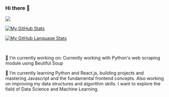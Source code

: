 ### Hi there 👋

<!--
**raydar0803/raydar0803** is a ✨ _special_ ✨ repository because its `README.md` (this file) appears on your GitHub profile.

Here are some ideas to get you started:

- 🔭 I’m currently working on ...
- 🌱 I’m currently learning ...
- 👯 I’m looking to collaborate on ...
- 🤔 I’m looking for help with ...
- 💬 Ask me about ...
- 📫 How to reach me: ...
- 😄 Pronouns: ...
- ⚡ Fun fact: ...
-->

![](https://komarev.com/ghpvc/?username=raydar0803)

[![My GitHub Stats](https://github-readme-stats.vercel.app/api/?username=raydar0803&count_private=true&theme=tokyonight&showicons=true)]()

[![My GitHub Language Stats](https://github-readme-stats.vercel.app/api/top-langs/?username=raydar0803&langs_count=5&theme=tokyonight)]()


<br/>

🔭 I’m currently working on:
Currently working with Python's web scraping module using Beutiful Soup



🌱 I’m currently learning Python and React.js, building projects and mastering Javascript and the fundamental frontend concepts. Also working on improving my data structures and algorithm skills. I want to explore the field of Data Science and Machine Learning.
